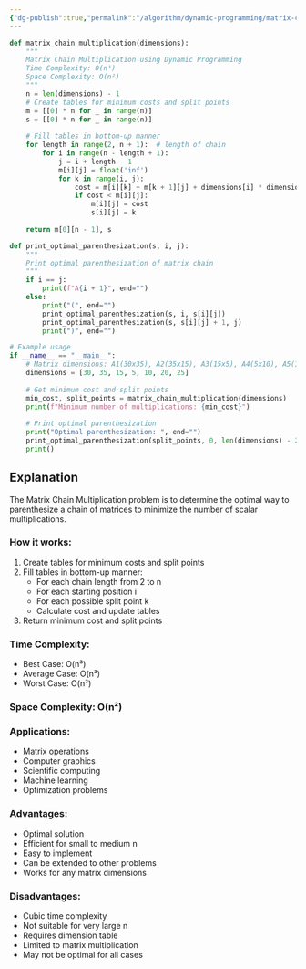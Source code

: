 ```yaml
---
{"dg-publish":true,"permalink":"/algorithm/dynamic-programming/matrix-chain-multiplication/"}
---
```


```python
def matrix_chain_multiplication(dimensions):
    """
    Matrix Chain Multiplication using Dynamic Programming
    Time Complexity: O(n³)
    Space Complexity: O(n²)
    """
    n = len(dimensions) - 1
    # Create tables for minimum costs and split points
    m = [[0] * n for _ in range(n)]
    s = [[0] * n for _ in range(n)]
    
    # Fill tables in bottom-up manner
    for length in range(2, n + 1):  # length of chain
        for i in range(n - length + 1):
            j = i + length - 1
            m[i][j] = float('inf')
            for k in range(i, j):
                cost = m[i][k] + m[k + 1][j] + dimensions[i] * dimensions[k + 1] * dimensions[j + 1]
                if cost < m[i][j]:
                    m[i][j] = cost
                    s[i][j] = k
    
    return m[0][n - 1], s

def print_optimal_parenthesization(s, i, j):
    """
    Print optimal parenthesization of matrix chain
    """
    if i == j:
        print(f"A{i + 1}", end="")
    else:
        print("(", end="")
        print_optimal_parenthesization(s, i, s[i][j])
        print_optimal_parenthesization(s, s[i][j] + 1, j)
        print(")", end="")

# Example usage
if __name__ == "__main__":
    # Matrix dimensions: A1(30x35), A2(35x15), A3(15x5), A4(5x10), A5(10x20), A6(20x25)
    dimensions = [30, 35, 15, 5, 10, 20, 25]
    
    # Get minimum cost and split points
    min_cost, split_points = matrix_chain_multiplication(dimensions)
    print(f"Minimum number of multiplications: {min_cost}")
    
    # Print optimal parenthesization
    print("Optimal parenthesization: ", end="")
    print_optimal_parenthesization(split_points, 0, len(dimensions) - 2)
    print()
```

## Explanation
The Matrix Chain Multiplication problem is to determine the optimal way to parenthesize a chain of matrices to minimize the number of scalar multiplications.

### How it works:
1. Create tables for minimum costs and split points
2. Fill tables in bottom-up manner:
   - For each chain length from 2 to n
   - For each starting position i
   - For each possible split point k
   - Calculate cost and update tables
3. Return minimum cost and split points

### Time Complexity:
- Best Case: O(n³)
- Average Case: O(n³)
- Worst Case: O(n³)

### Space Complexity: O(n²)

### Applications:
- Matrix operations
- Computer graphics
- Scientific computing
- Machine learning
- Optimization problems

### Advantages:
- Optimal solution
- Efficient for small to medium n
- Easy to implement
- Can be extended to other problems
- Works for any matrix dimensions

### Disadvantages:
- Cubic time complexity
- Not suitable for very large n
- Requires dimension table
- Limited to matrix multiplication
- May not be optimal for all cases
